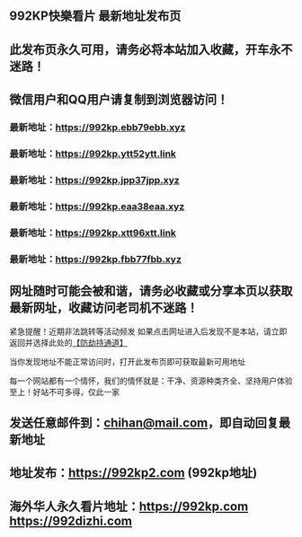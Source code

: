 ## **992KP快樂看片 最新地址发布页**
## 此发布页永久可用，请务必将本站加入收藏，开车永不迷路！
## 微信用户和QQ用户请复制到浏览器访问！
### 最新地址：https://992kp.ebb79ebb.xyz

### 最新地址：https://992kp.ytt52ytt.link

### 最新地址：https://992kp.jpp37jpp.xyz

### 最新地址：https://992kp.eaa38eaa.xyz

### 最新地址：https://992kp.xtt96xtt.link

### 最新地址：https://992kp.fbb77fbb.xyz


## 网址随时可能会被和谐，请务必收藏或分享本页以获取最新网址，收藏访问老司机不迷路！

紧急提醒！近期非法跳转等活动频发
如果点击网址进入后发现不是本站，请立即返回并选择此处的[【防劫持通道】](https://23.224.130.222:7583)

当你发现地址不能正常访问时，打开此发布页即可获取最新可用地址

每一个网站都有一个情怀，我们的情怀就是：干净、资源种类齐全、坚持用户体验至上！好站不可多得，仅此一家

## 发送任意邮件到：chihan@mail.com，即自动回复最新地址
## 地址发布：https://992kp2.com  (992kp地址)
## 海外华人永久看片地址：https://992kp.com  https://992dizhi.com
